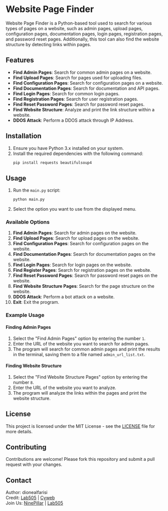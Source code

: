 # Website Page Finder

Website Page Finder is a Python-based tool used to search for various types of pages on a website, such as admin pages, upload pages, configuration pages, documentation pages, login pages, registration pages, and password reset pages. Additionally, this tool can also find the website structure by detecting links within pages.

## Features

- **Find Admin Pages**: Search for common admin pages on a website.
- **Find Upload Pages**: Search for pages used for uploading files.
- **Find Configuration Pages**: Search for configuration pages on a website.
- **Find Documentation Pages**: Search for documentation and API pages.
- **Find Login Pages**: Search for common login pages.
- **Find Registration Pages**: Search for user registration pages.
- **Find Reset Password Pages**: Search for password reset pages.
- **Find Website Structure**: Analyze and print the link structure within a website.
- **DDOS Attack**: Perform a DDOS attack through IP Address.

## Installation

1. Ensure you have Python 3.x installed on your system.
2. Install the required dependencies with the following command:
   ```sh
   pip install requests beautifulsoup4
   ```

## Usage

1. Run the `main.py` script:
   ```sh
   python main.py
   ```

2. Select the option you want to use from the displayed menu.

### Available Options

1. **Find Admin Pages**: Search for admin pages on the website.
2. **Find Upload Pages**: Search for upload pages on the website.
3. **Find Configuration Pages**: Search for configuration pages on the website.
4. **Find Documentation Pages**: Search for documentation pages on the website.
5. **Find Login Pages**: Search for login pages on the website.
6. **Find Register Pages**: Search for registration pages on the website.
7. **Find Reset Password Pages**: Search for password reset pages on the website.
8. **Find Website Structure Pages**: Search for the page structure on the website.
9. **DDOS Attack**: Perform a bot attack on a website.
0. **Exit**: Exit the program.

### Example Usage

#### Finding Admin Pages

1. Select the "Find Admin Pages" option by entering the number `1`.
2. Enter the URL of the website you want to search for admin pages.
3. The program will search for common admin pages and print the results in the terminal, saving them to a file named `admin_url_list.txt`.

#### Finding Website Structure

1. Select the "Find Website Structure Pages" option by entering the number `8`.
2. Enter the URL of the website you want to analyze.
3. The program will analyze the links within the pages and print the website structure.

## License

This project is licensed under the MIT License - see the [LICENSE](LICENSE) file for more details.

## Contributing

Contributions are welcome! Please fork this repository and submit a pull request with your changes.

## Contact

Author: dionealfarisi  
Credit: [Lab505](https://github.com/505LabCenter/) | [Cyweb](https://github.com/cyweb)  
Join Us: [NinePillar](https://t.me/ninepillar) | [Lab505](https://t.me/Lab505)